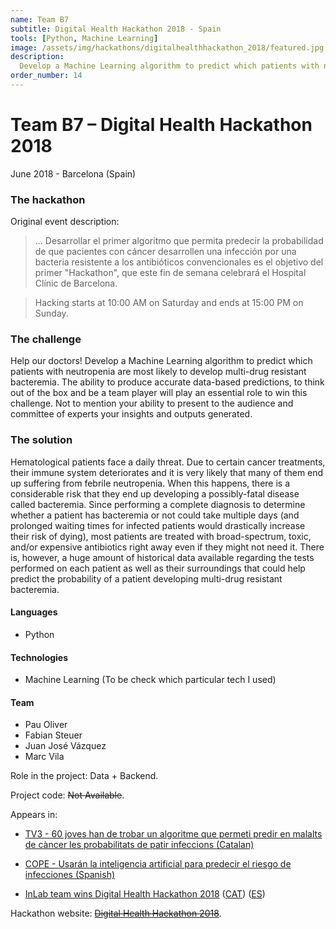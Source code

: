 ```yaml
---
name: Team B7
subtitle: Digital Health Hackathon 2018 - Spain
tools: [Python, Machine Learning]
image: /assets/img/hackathons/digitalhealthhackathon_2018/featured.jpg
description:
  Develop a Machine Learning algorithm to predict which patients with neutropenia are most likely to develop multi-drug resistant bacteremia.
order_number: 14
---
```


# Team B7 – Digital Health Hackathon 2018

June 2018 - Barcelona (Spain)

### The hackathon

Original event description:

> ... Desarrollar el primer algoritmo que permita predecir la probabilidad de que pacientes con cáncer desarrollen una infección por una bacteria resistente a los antibióticos convencionales es el objetivo del primer "Hackathon", que este fin de semana celebrará el Hospital Clínic de Barcelona.

> Hacking starts at 10:00 AM on Saturday and ends at 15:00 PM on Sunday.

### The challenge

Help our doctors! Develop a Machine Learning algorithm to predict which patients with neutropenia are most likely to develop multi-drug resistant bacteremia. The ability to produce accurate data-based predictions, to think out of the box and be a team player will play an essential role to win this challenge. Not to mention your ability to present to the audience and committee of experts your insights and outputs generated.

### The solution

Hematological patients face a daily threat. Due to certain cancer treatments, their immune system deteriorates and it is very likely that many of them end up suffering from febrile neutropenia. When this happens, there is a considerable risk that they end up developing a possibly-fatal disease called bacteremia. Since performing a complete diagnosis to determine whether a patient has bacteremia or not could take multiple days (and prolonged waiting times for infected patients would drastically increase their risk of dying), most patients are treated with broad-spectrum, toxic, and/or expensive antibiotics right away even if they might not need it. There is, however, a huge amount of historical data available regarding the tests performed on each patient as well as their surroundings that could help predict the probability of a patient developing multi-drug resistant bacteremia.

#### Languages

- Python

#### Technologies

- Machine Learning (To be check which particular tech I used)

#### Team

- Pau Oliver
- Fabian Steuer
- Juan José Vázquez
- Marc Vila

Role in the project: Data + Backend.

Project code: ~~Not Available~~.

Appears in:

- [TV3 - 60 joves han de trobar un algoritme que permeti predir en malalts de càncer les probabilitats de patir infeccions (Catalan)](http://www.ccma.cat/tv3/alacarta/telenoticies-vespre/60-joves-han-de-trobar-un-algoritme-que-permeti-predir-en-malalts-de-cancer-les-probabilitats-de-patir-infeccions/video/5769579/#)

- [COPE - Usarán la inteligencia artificial para predecir el riesgo de infecciones (Spanish)](https://www.cope.es/actualidad/sociedad/noticias/usaran-inteligencia-artificial-para-predecir-riesgo-infecciones-20180601_221904)

- [InLab team wins Digital Health Hackathon 2018](https://inlab.fib.upc.edu/en/blog/inlab-team-wins-digital-health-hackathon-2018) ([CAT](https://inlab.fib.upc.edu/ca/blog/equip-inlaber-guanya-la-digital-health-hackathon-2018)) ([ES](https://inlab.fib.upc.edu/es/blog/equipo-inlaber-gana-la-digital-health-hackathon-2018))

Hackathon website: ~~[Digital Health Hackathon 2018](https://www.accenture.com/es-es/Careers/accenture-digital-health-hackathon)~~.
